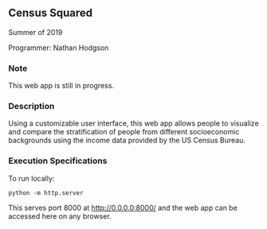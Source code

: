 Census Squared
---
Summer of 2019

Programmer:
Nathan Hodgson

### Note

This web app is still in progress.

### Description

Using a customizable user interface, this web app allows people to visualize and compare the stratification of people from different socioeconomic backgrounds using the income data provided by the US Census Bureau.

### Execution Specifications

To run locally: 

```shell
python -m http.server
```

This serves port 8000 at http://0.0.0.0:8000/ and the web app can be accessed here on any browser. 
